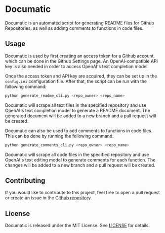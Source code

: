 
# Documatic

Documatic is an automated script for generating README files for Github Repositories, as well as adding comments to functions in code files.

## Usage

Documatic is used by first creating an access token for a Github account, which can be done in the Github Settings page. An OpenAI-compatible API key is also needed in order to access OpenAI's text completion model.

Once the access token and API key are acquired, they can be set up in the `config.ini` configuration file. After that, the script can be run with the following command:

```sh
python generate_readme_cli.py <repo_owner> <repo_name>
```

Documatic will scrape all text files in the specified repository and use OpenAI's text completion model to generate a README document. The generated document will be added to a new branch and a pull request will be created.

Documatic can also be used to add comments to functions in code files. This can be done by running the following command:

```sh
python generate_comments_cli.py <repo_owner> <repo_name>
```

Documatic will scrape all code files in the specified repository and use OpenAI's text editing model to generate comments for each function. The changes will be added to a new branch and a pull request will be created.

## Contributing

If you would like to contribute to this project, feel free to open a pull request or create an issue in the [Github repository](https://github.com/kadupitiya/documatic).

## License

Documatic is released under the MIT License. See [LICENSE](LICENSE) for details.
